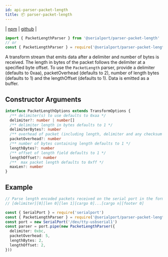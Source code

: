 ```yaml
---
id: api-parser-packet-length
title: 📦 parser-packet-length
---
```

| [npm](https://www.npmjs.com/package/@serialport/parser-packet-length) | [github](https://github.com/serialport/node-serialport/tree/master/packages/parser-packet-length) |

```ts
import { PacketLengthParser } from '@serialport/parser-packet-length'
// or
const { PacketLengthParser } = require('@serialport/parser-packet-length')
```

A transform stream that emits data after a delimiter and number of bytes is received.  The length in bytes of the packet follows the delimiter at a specified byte offset. To use the `PacketLength` parser, provide a delimiter (defaults to 0xaa), packetOverhead (defaults to 2), number of length bytes (defaults to 1) and the lengthOffset (defaults to 1). Data is emitted as a buffer.

## Constructor Arguments

```ts
interface PacketLengthOptions extends TransformOptions {
  /** delimiter(s) to use defaults to 0xaa */
  delimiter?: number | number[]
  /** delimiter length in bytes defaults to 1 */
  delimiterBytes?: number
  /** overhead of packet (including length, delimiter and any checksum / packet footer) defaults to 2 */
  packetOverhead?: number
  /** number of bytes containing length defaults to 1 */
  lengthBytes?: number
  /** offset of length field defaults to 1 */
  lengthOffset?: number
  /**  max packet length defaults to 0xff */
  maxLen?: number
}
```

## Example

```ts
// Parse length encoded packets received on the serial port in the form:
// [delimiter][0][len 0][len 1][cargo 0]...[cargo n][footer 0]

const { SerialPort } = require('serialport')
const { PacketLengthParser } = require('@serialport/parser-packet-length')
const port = new SerialPort('/dev/tty-usbserial1')
const parser = port.pipe(new PacketLengthParser({
  delimiter: 0xbc,
  packetOverhead: 5,
  lengthBytes: 2,
  lengthOffset: 2,
}))
